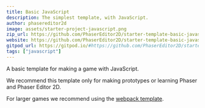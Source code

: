 ```yaml
---
title: Basic JavaScript
description: The simplest template, with JavaScript.
author: phasereditor2d
image: assets/starter-project-javascript.png
zip_url: https://github.com/PhaserEditor2D/starter-template-basic-javascript/archive/refs/tags/v1.1.0.zip
website: https://github.com/PhaserEditor2D/starter-template-basic-javascript
gitpod_url: https://gitpod.io/#https://github.com/PhaserEditor2D/starter-template-basic-javascript
tags: ["javascript"]
---
```


A basic template for making a game with JavaScript.

We recommend this template only for making prototypes or learning Phaser and Phaser Editor 2D.

For larger games we recommend using the [webpack template](../../starters/webpack-ts/).
